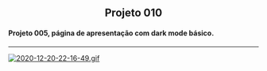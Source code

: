 <h2 align="center">Projeto 010</h2>

<h4>Projeto 005, página de apresentação com dark mode básico.</h4>

___

[![2020-12-20-22-16-49.gif](https://i.postimg.cc/T18PRW3Z/2020-12-20-22-16-49.gif)](https://postimg.cc/475GPyt5)
